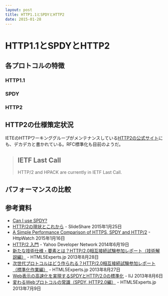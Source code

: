 ```yaml
---
layout: post
title: HTTP1.1とSPDYとHTTP2
date: 2015-01-28
---
```


# HTTP1.1とSPDYとHTTP2

## 各プロトコルの特徴

### HTTP1.1
### SPDY
### HTTP2

## HTTP2の仕様策定状況

IETEのHTTPワーキンググループがメンテナンスしている[HTTP2の公式サイト](http://http2.github.io/)にも、デカデカと書かれている。RFC標準化も目前のようだ。

>## IETF Last Call
>HTTP/2 and HPACK are currently in IETF Last Call.

## パフォーマンスの比較

## 参考資料

- [Can I use SPDY?](http://caniuse.com/#feat=spdy)
- [HTTP/2の現状とこれから](http://www.slideshare.net/shigeki_ohtsu/http2-ohtsu-html5conf2015) - SlideShare 2015年1月25日
- [A Simple Performance Comparison of HTTPS, SPDY and HTTP/2](https://blog.httpwatch.com/2015/01/16/a-simple-performance-comparison-of-https-spdy-and-http2/) - HttpWatch 2015年1月16日
- [HTTP/2 入門](http://techblog.yahoo.co.jp/infrastructure/http2/introduction_to_http2/) - Yahoo Developer Network 2014年6月19日
- [新たな技術仕様・要素とは？HTTP/2.0相互接続試験参加レポート（技術解説編）](http://html5experts.jp/jovi0608/1622/) - HTML5Experts.jp 2013年8月28日
- [次世代プロトコルはどう作られる？HTTP/2.0相互接続試験参加レポート（標準化作業編）](http://html5experts.jp/jovi0608/1585/) - HTML5Experts.jp 2013年8月27日
- [Web表示の高速化を実現するSPDYとHTTP/2.0の標準化](http://www.iij.ad.jp/company/development/tech/activities/spdy/index.html) - IIJ 2013年8月6日
- [変わるWebプロトコルの常識（SPDY, HTTP2.0編）](http://html5experts.jp/komasshu/404/) - HTML5Experts.jp 2013年7月9日
